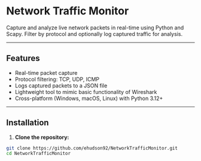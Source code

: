 # Network Traffic Monitor

Capture and analyze live network packets in real-time using Python and Scapy. Filter by protocol and optionally log captured traffic for analysis.

---

## Features

- Real-time packet capture
- Protocol filtering: TCP, UDP, ICMP
- Logs captured packets to a JSON file
- Lightweight tool to mimic basic functionality of Wireshark
- Cross-platform (Windows, macOS, Linux) with Python 3.12+

---

## Installation

1. **Clone the repository:**

```bash
git clone https://github.com/ehudson92/NetworkTrafficMonitor.git
cd NetworkTrafficMonitor
